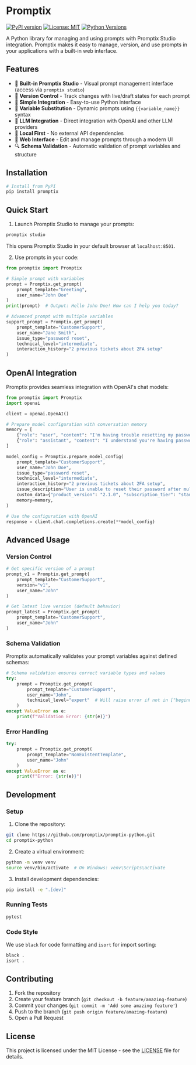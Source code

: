 # Promptix

[![PyPI version](https://badge.fury.io/py/promptix.svg)](https://badge.fury.io/py/promptix)
[![License: MIT](https://img.shields.io/badge/License-MIT-yellow.svg)](https://opensource.org/licenses/MIT)
[![Python Versions](https://img.shields.io/pypi/pyversions/promptix.svg)](https://pypi.org/project/promptix/)

A Python library for managing and using prompts with Promptix Studio integration. Promptix makes it easy to manage, version, and use prompts in your applications with a built-in web interface.

## Features

- 🎯 **Built-in Promptix Studio** - Visual prompt management interface (access via `promptix studio`)
- 🔄 **Version Control** - Track changes with live/draft states for each prompt
- 🔌 **Simple Integration** - Easy-to-use Python interface
- 📝 **Variable Substitution** - Dynamic prompts using `{{variable_name}}` syntax
- 🤖 **LLM Integration** - Direct integration with OpenAI and other LLM providers
- 🏃 **Local First** - No external API dependencies
- 🎨 **Web Interface** - Edit and manage prompts through a modern UI
- 🔍 **Schema Validation** - Automatic validation of prompt variables and structure

## Installation

```bash
# Install from PyPI
pip install promptix
```

## Quick Start

1. Launch Promptix Studio to manage your prompts:

```bash
promptix studio
```

This opens Promptix Studio in your default browser at `localhost:8501`.

2. Use prompts in your code:

```python
from promptix import Promptix

# Simple prompt with variables
prompt = Promptix.get_prompt(
    prompt_template="Greeting",
    user_name="John Doe"
)
print(prompt)  # Output: Hello John Doe! How can I help you today?

# Advanced prompt with multiple variables
support_prompt = Promptix.get_prompt(
    prompt_template="CustomerSupport",
    user_name="Jane Smith",
    issue_type="password reset",
    technical_level="intermediate",
    interaction_history="2 previous tickets about 2FA setup"
)
```

## OpenAI Integration

Promptix provides seamless integration with OpenAI's chat models:

```python
from promptix import Promptix
import openai

client = openai.OpenAI()

# Prepare model configuration with conversation memory
memory = [
    {"role": "user", "content": "I'm having trouble resetting my password"},
    {"role": "assistant", "content": "I understand you're having password reset issues. Could you tell me what happens when you try?"}
]

model_config = Promptix.prepare_model_config(
    prompt_template="CustomerSupport",
    user_name="John Doe",
    issue_type="password reset",
    technical_level="intermediate",
    interaction_history="2 previous tickets about 2FA setup",
    issue_description="User is unable to reset their password after multiple attempts",
    custom_data={"product_version": "2.1.0", "subscription_tier": "standard"},
    memory=memory,
)

# Use the configuration with OpenAI
response = client.chat.completions.create(**model_config)
```

## Advanced Usage

### Version Control

```python
# Get specific version of a prompt
prompt_v1 = Promptix.get_prompt(
    prompt_template="CustomerSupport",
    version="v1",
    user_name="John"
)

# Get latest live version (default behavior)
prompt_latest = Promptix.get_prompt(
    prompt_template="CustomerSupport",
    user_name="John"
)
```

### Schema Validation

Promptix automatically validates your prompt variables against defined schemas:

```python
# Schema validation ensures correct variable types and values
try:
    prompt = Promptix.get_prompt(
        prompt_template="CustomerSupport",
        user_name="John",
        technical_level="expert"  # Will raise error if not in ["beginner", "intermediate", "advanced"]
    )
except ValueError as e:
    print(f"Validation Error: {str(e)}")
```

### Error Handling

```python
try:
    prompt = Promptix.get_prompt(
        prompt_template="NonExistentTemplate",
        user_name="John"
    )
except ValueError as e:
    print(f"Error: {str(e)}")
```

## Development

### Setup

1. Clone the repository:
```bash
git clone https://github.com/promptix/promptix-python.git
cd promptix-python
```

2. Create a virtual environment:
```bash
python -m venv venv
source venv/bin/activate  # On Windows: venv\Scripts\activate
```

3. Install development dependencies:
```bash
pip install -e ".[dev]"
```

### Running Tests

```bash
pytest
```

### Code Style

We use `black` for code formatting and `isort` for import sorting:

```bash
black .
isort .
```

## Contributing

1. Fork the repository
2. Create your feature branch (`git checkout -b feature/amazing-feature`)
3. Commit your changes (`git commit -m 'Add some amazing feature'`)
4. Push to the branch (`git push origin feature/amazing-feature`)
5. Open a Pull Request

## License

This project is licensed under the MIT License - see the [LICENSE](LICENSE) file for details. 